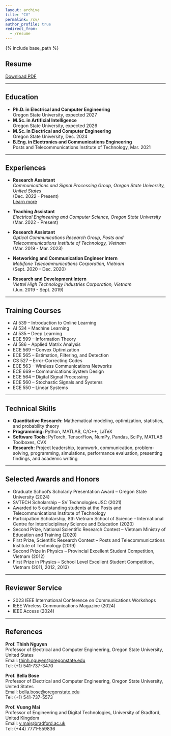 ```yaml
---
layout: archive
title: "CV"
permalink: /cv/
author_profile: true
redirect_from:
  - /resume
---
```


{% include base_path %}

## Resume

[Download PDF](https://namnguyenresearch.github.io//files/CV_NamNguyen.pdf)

---

## Education

- **Ph.D. in Electrical and Computer Engineering**  
  Oregon State University, expected 2027
- **M.Sc. in Artificial Intelligence**  
  Oregon State University, expected 2026
- **M.Sc. in Electrical and Computer Engineering**  
  Oregon State University, Dec. 2024
- **B.Eng. in Electronics and Communications Engineering**  
  Posts and Telecommunications Institute of Technology, Mar. 2021

---

## Experiences

- **Research Assistant**  
  *Communications and Signal Processing Group, Oregon State University, United States*  
  (Dec. 2022 - Present)  
  [Learn more](https://engineering.oregonstate.edu/EECS/research/communications-and-signal-processing)

- **Teaching Assistant**  
  *Electrical Engineering and Computer Science, Oregon State University*  
  (Mar. 2022 - Present)

- **Research Assistant**  
  *Optical Communications Research Group, Posts and Telecommunications Institute of Technology, Vietnam*  
  (Mar. 2019 - Mar. 2023)

- **Networking and Communication Engineer Intern**  
  *Mobifone Telecommunications Corporation, Vietnam*  
  (Sept. 2020 - Dec. 2020)

- **Research and Development Intern**  
  *Viettel High Technology Industries Corporation, Vietnam*  
  (Jun. 2019 - Sept. 2019)

---

## Training Courses

- AI 539 – Introduction to Online Learning
- AI 534 – Machine Learning
- AI 535 – Deep Learning
- ECE 599 – Information Theory
- AI 586 – Applied Matrix Analysis
- ECE 569 – Convex Optimization
- ECE 565 – Estimation, Filtering, and Detection
- CS 527 – Error-Correcting Codes
- ECE 563 – Wireless Communications Networks
- ECE 669 – Communications System Design
- ECE 564 – Digital Signal Processing
- ECE 560 – Stochastic Signals and Systems
- ECE 550 – Linear Systems

---

## Technical Skills

- **Quantitative Research:** Mathematical modeling, optimization, statistics, and probability theory  
- **Programming:** Python, MATLAB, C/C++, LaTeX  
- **Software Tools:** PyTorch, TensorFlow, NumPy, Pandas, SciPy, MATLAB Toolboxes, CVX  
- **Research:** Project leadership, teamwork, communication, problem-solving, programming, simulations, performance evaluation, presenting findings, and academic writing

---

## Selected Awards and Honors

- Graduate School’s Scholarly Presentation Award – Oregon State University (2024)
- SVTECH Scholarship – SV Technologies JSC (2021)
- Awarded to 5 outstanding students at the Posts and Telecommunications Institute of Technology
- Participation Scholarship, 8th Vietnam School of Science – International Centre for Interdisciplinary Science and Education (2020)
- Second Prize, National Scientific Research Contest – Vietnam Ministry of Education and Training (2020)
- First Prize, Scientific Research Contest – Posts and Telecommunications Institute of Technology (2019)
- Second Prize in Physics – Provincial Excellent Student Competition, Vietnam (2012)
- First Prize in Physics – School Level Excellent Student Competition, Vietnam (2011, 2012, 2013)

---

## Reviewer Service

- 2023 IEEE International Conference on Communications Workshops  
- IEEE Wireless Communications Magazine (2024)  
- IEEE Access (2024)

---

## References

**Prof. Thinh Nguyen**  
Professor of Electrical and Computer Engineering, Oregon State University, United States  
Email: [thinh.nguyen@oregonstate.edu](mailto:thinh.nguyen@oregonstate.edu)  
Tel: (+1) 541-737-3470

**Prof. Bella Bose**  
Professor of Electrical and Computer Engineering, Oregon State University, United States  
Email: [bella.bose@oregonstate.edu](mailto:bella.bose@oregonstate.edu)  
Tel: (+1) 541-737-5573

**Prof. Vuong Mai**  
Professor of Engineering and Digital Technologies, University of Bradford, United Kingdom  
Email: [v.mai@bradford.ac.uk](mailto:v.mai@bradford.ac.uk)  
Tel: (+44) 7771-559836
